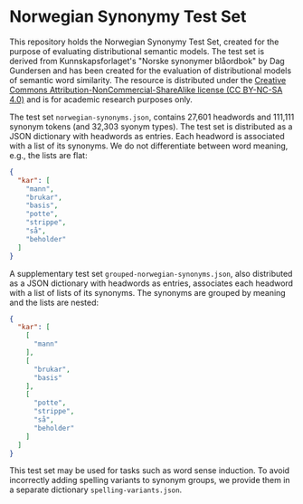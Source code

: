 # Norwegian Synonymy Test Set

This repository holds the Norwegian Synonymy Test Set, created for the purpose of evaluating 
distributional semantic models. The test set is derived from Kunnskapsforlaget's 
"Norske synonymer blåordbok" by Dag Gundersen and has been created for the evaluation of 
distributional models of semantic word similarity. The resource is distributed under the
[Creative Commons Attribution-NonCommercial-ShareAlike license (CC BY-NC-SA 4.0)](https://creativecommons.org/licenses/by-nc-sa/4.0/) and is for academic research purposes only.

The test set ```norwegian-synonyms.json```, contains 27,601 headwords and 111,111 synonym tokens 
(and 32,303 syonym types). The test set is distributed as a JSON dictionary with headwords as 
entries. Each headword is associated with a list of its synonyms. We do not differentiate between
word meaning, e.g., the lists are flat:

```json
{
  "kar": [
    "mann",
    "brukar",
    "basis",
    "potte",
    "strippe",
    "så",
    "beholder"
  ]
}
```

A supplementary test set ```grouped-norwegian-synonyms.json```, also distributed as a JSON 
dictionary with headwords as entries, associates each headword with a list of lists of its 
synonyms. The synonyms are grouped by meaning and the lists are nested:

```json
{
  "kar": [
    [
      "mann"
    ],
    [
      "brukar",
      "basis"
    ],
    [
      "potte",
      "strippe",
      "så",
      "beholder"
    ]
  ]
}
```

This test set may be used for tasks such as word sense induction. 
To avoid incorrectly adding spelling variants to synonym groups, 
we provide them in a separate dictionary ```spelling-variants.json```. 

